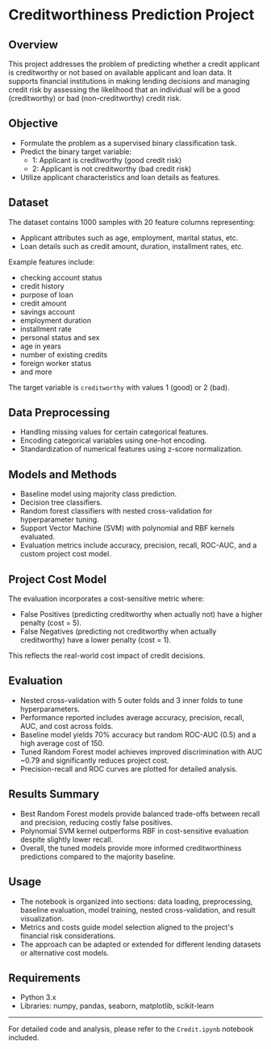 # Creditworthiness Prediction Project

## Overview
This project addresses the problem of predicting whether a credit applicant is creditworthy or not based on available applicant and loan data. It supports financial institutions in making lending decisions and managing credit risk by assessing the likelihood that an individual will be a good (creditworthy) or bad (non-creditworthy) credit risk.

## Objective
- Formulate the problem as a supervised binary classification task.
- Predict the binary target variable:
  - 1: Applicant is creditworthy (good credit risk)
  - 2: Applicant is not creditworthy (bad credit risk)
- Utilize applicant characteristics and loan details as features.

## Dataset
The dataset contains 1000 samples with 20 feature columns representing:
- Applicant attributes such as age, employment, marital status, etc.
- Loan details such as credit amount, duration, installment rates, etc.

Example features include:
- checking account status
- credit history
- purpose of loan
- credit amount
- savings account
- employment duration
- installment rate
- personal status and sex
- age in years
- number of existing credits
- foreign worker status
- and more

The target variable is `creditworthy` with values 1 (good) or 2 (bad).

## Data Preprocessing
- Handling missing values for certain categorical features.
- Encoding categorical variables using one-hot encoding.
- Standardization of numerical features using z-score normalization.

## Models and Methods
- Baseline model using majority class prediction.
- Decision tree classifiers.
- Random forest classifiers with nested cross-validation for hyperparameter tuning.
- Support Vector Machine (SVM) with polynomial and RBF kernels evaluated.
- Evaluation metrics include accuracy, precision, recall, ROC-AUC, and a custom project cost model.

## Project Cost Model
The evaluation incorporates a cost-sensitive metric where:
- False Positives (predicting creditworthy when actually not) have a higher penalty (cost = 5).
- False Negatives (predicting not creditworthy when actually creditworthy) have a lower penalty (cost = 1).

This reflects the real-world cost impact of credit decisions.

## Evaluation
- Nested cross-validation with 5 outer folds and 3 inner folds to tune hyperparameters.
- Performance reported includes average accuracy, precision, recall, AUC, and cost across folds.
- Baseline model yields 70% accuracy but random ROC-AUC (0.5) and a high average cost of 150.
- Tuned Random Forest model achieves improved discrimination with AUC ~0.79 and significantly reduces project cost.
- Precision-recall and ROC curves are plotted for detailed analysis.

## Results Summary
- Best Random Forest models provide balanced trade-offs between recall and precision, reducing costly false positives.
- Polynomial SVM kernel outperforms RBF in cost-sensitive evaluation despite slightly lower recall.
- Overall, the tuned models provide more informed creditworthiness predictions compared to the majority baseline.

## Usage
- The notebook is organized into sections: data loading, preprocessing, baseline evaluation, model training, nested cross-validation, and result visualization.
- Metrics and costs guide model selection aligned to the project's financial risk considerations.
- The approach can be adapted or extended for different lending datasets or alternative cost models.

## Requirements
- Python 3.x
- Libraries: numpy, pandas, seaborn, matplotlib, scikit-learn

---

For detailed code and analysis, please refer to the `Credit.ipynb` notebook included.
